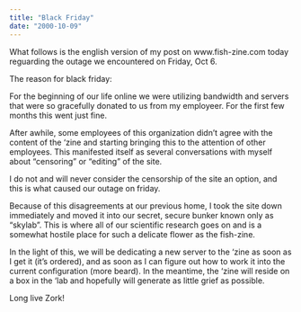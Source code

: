 ```yaml
---
title: "Black Friday"
date: "2000-10-09"
---
```


<div class="content">
<p>What follows is the english version of my post on www.fish-zine.com today
reguarding the outage we encountered on Friday, Oct 6.</p>
<p>The reason for black friday:</p>
<p>For the beginning of our life online we were utilizing bandwidth and servers
that were so gracefully donated to us from my employeer. For the first few
months this went just fine.</p>
<p>After awhile, some employees of this organization didn’t agree with the
content of the ‘zine and starting bringing this to the attention of other
employees. This manifested itself as several conversations with myself about
“censoring” or “editing” of the site.</p>
<p>I do not and will never consider the censorship of the site an option, and
this is what caused our outage on friday.</p>
<p>Because of this disagreements at our previous home, I took the site down
immediately and moved it into our secret, secure bunker known only as
“skylab”. This is where all of our scientific research goes on and is a
somewhat hostile place for such a delicate flower as the fish-zine.</p>
<p>In the light of this, we will be dedicating a new server to the ‘zine as soon
as I get it (it’s ordered), and as soon as I can figure out how to work it
into the current configuration (more beard). In the meantime, the ‘zine will
reside on a box in the ‘lab and hopefully will generate as little grief as
possible.</p>
<p>Long live Zork!</p>
</div>
